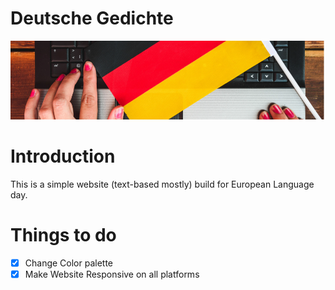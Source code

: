 # Deutsche Gedichte
![Poems](Untitled.png)

# Introduction
This is a simple website (text-based mostly) build for European Language day. 

# Things to do
- [X] Change Color palette
- [X] Make Website Responsive on all platforms
